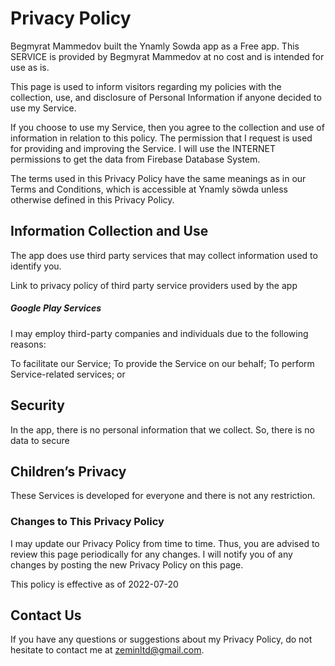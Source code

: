 
  <h1>Privacy Policy </h1>

Begmyrat Mammedov built the Ynamly Sowda app as a Free app. This SERVICE is provided by Begmyrat Mammedov at no cost and is intended for use as is.

This page is used to inform visitors regarding my policies with the collection, use, and disclosure of Personal Information if anyone decided to use my Service.

If you choose to use my Service, then you agree to the collection and use of information in relation to this policy. The permission that I request is used for providing and improving the Service. 
I will use the INTERNET permissions to get the data from Firebase Database System.

The terms used in this Privacy Policy have the same meanings as in our Terms and Conditions, which is accessible at Ynamly söwda unless otherwise defined in this Privacy Policy.

<h2>Information Collection and Use</h2>

The app does use third party services that may collect information used to identify you.

Link to privacy policy of third party service providers used by the app

<h5>Google Play Services</h5>

I may employ third-party companies and individuals due to the following reasons:

To facilitate our Service;
To provide the Service on our behalf;
To perform Service-related services; or

<h2>Security</h2>

In the app, there is no personal information that we collect. So, there is no data to secure

<h2>Children’s Privacy</h2>

These Services is developed for everyone and there is not any restriction.

<h3>Changes to This Privacy Policy</h3>

I may update our Privacy Policy from time to time. Thus, you are advised to review this page periodically for any changes. I will notify you of any changes by posting the new Privacy Policy on this page.

This policy is effective as of 2022-07-20

<h2>Contact Us</h2>

If you have any questions or suggestions about my Privacy Policy, do not hesitate to contact me at zeminltd@gmail.com.

 
